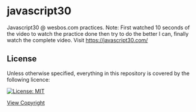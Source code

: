 # javascript30

Javascript30 @ wesbos.com practices. Note: First watched 10 seconds of the video to watch the practice done then try to do the better I can, finally watch the complete video. Visit https://javascript30.com/

## License

Unless otherwise specified, everything in this repository is covered by the following licence:

[![License: MIT](https://img.shields.io/badge/License-MIT-yellow.svg)](https://opensource.org/licenses/MIT)

[View Copyright](LICENSE)
